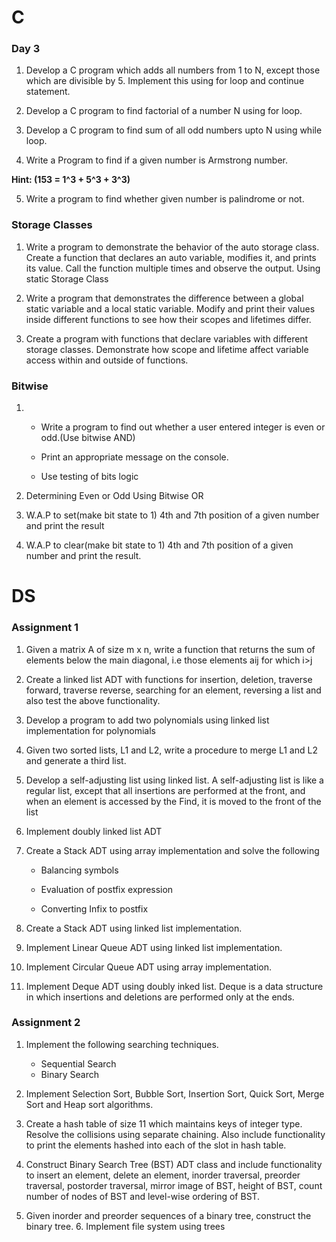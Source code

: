 # C
### Day 3

1. Develop a C program which adds all numbers from 1 to N, except those which are divisible by 5. Implement this using for loop and continue statement. 

2. Develop a C program to find factorial of a number N using for loop. 

3. Develop a C program to find sum of all odd numbers upto N using while loop. 

4. Write a Program to find if a given number is Armstrong number. 

**Hint: (153 = 1^3 + 5^3 + 3^3)**

5. Write a program to find whether given number is palindrome or not.


### Storage Classes

1. Write a program to demonstrate the behavior of the auto storage class. Create a function that declares an auto variable, modifies it, and prints its value. Call the function multiple times and observe the output. Using static Storage Class

2. Write a program that demonstrates the difference between a global static variable and a local static variable. Modify and print their values inside different functions to see how their scopes and lifetimes differ.

3. Create a program with functions that declare variables with different storage classes. Demonstrate how scope and lifetime affect variable access within and outside of functions.

### Bitwise 

1.    
    + Write a program to find out whether a user entered integer is even or odd.(Use bitwise AND)

    + Print an appropriate message on the console.

    + Use testing of bits logic

2. Determining Even or Odd Using Bitwise OR

3. W.A.P to set(make bit state to 1) 4th and 7th position of a given number and print the result

4. W.A.P to clear(make bit state to 1) 4th and 7th position of a given number and print the result.


# DS
### Assignment 1
1. Given a matrix A of size m x n, write a function that returns the sum of elements below the main diagonal, i.e those elements aij for which i>j

2. Create a linked list ADT with functions for insertion, deletion, traverse forward, traverse reverse, searching for an element, reversing a list and also test the above functionality. 

3. Develop a program to add two polynomials using linked list implementation for polynomials

4. Given two sorted lists, L1 and L2, write a procedure to merge L1 and L2 and generate a third list.

5. Develop a self-adjusting list using linked list. A self-adjusting list is like a regular list, except that all insertions are performed at the front, and when an element is accessed by the Find, it is moved to the front of the list

6. Implement doubly linked list ADT

7. Create a Stack ADT using array implementation and solve the following

    - Balancing symbols

    - Evaluation of postfix expression

    - Converting Infix to postfix

8. Create a Stack ADT using linked list implementation.

9. Implement Linear Queue ADT using linked list implementation.

10. Implement Circular Queue ADT using array implementation.

11. Implement Deque ADT using doubly inked list. Deque is a data structure in which insertions and deletions are performed only at the ends.

### Assignment 2

1. Implement the following searching techniques.

    - Sequential Search
    - Binary Search

2. Implement Selection Sort, Bubble Sort, Insertion Sort, Quick Sort, Merge Sort and Heap sort algorithms. 
3. Create a hash table of size 11 which maintains keys of integer type. Resolve the collisions using separate chaining. Also include functionality to print the elements hashed into each of the slot in hash table. 

4. Construct Binary Search Tree (BST) ADT class and include functionality to insert an element, delete an element, inorder traversal, preorder traversal, postorder traversal, mirror image of BST, height of BST, count number of nodes of BST and level-wise ordering of BST. 

5. Given inorder and preorder sequences of a binary tree, construct the binary tree. 6. Implement file system using trees
